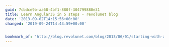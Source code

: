 ```yaml
---
guid: 7cbdce9b-aa68-4bf1-880f-304799880e31
title: Learn AngularJS in 5 steps - revolunet blog
date: '2013-09-02T14:15:56+00:00'
changed: '2019-09-24T14:43:59+00:00'


bookmark_of: 'http://blog.revolunet.com/blog/2013/06/01/starting-with-angularjs/'
---
```




